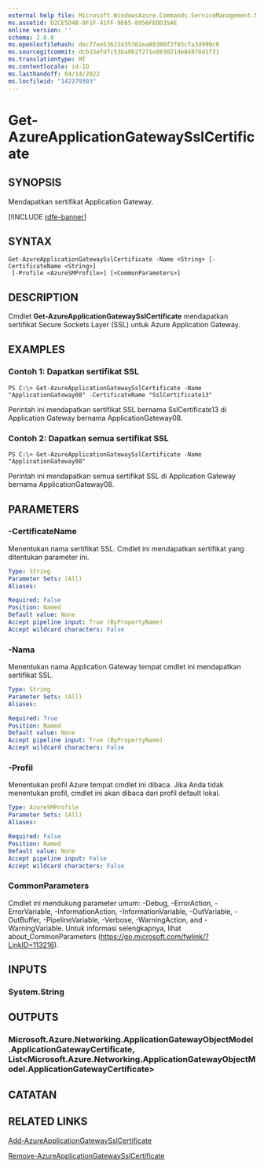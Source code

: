 ```yaml
---
external help file: Microsoft.WindowsAzure.Commands.ServiceManagement.Network.dll-Help.xml
ms.assetid: D2CE5D4B-8F1F-41FF-9E65-8956FEDD35AE
online version: ''
schema: 2.0.0
ms.openlocfilehash: dec77ee53622435302ea80300f2f03cfa3d999c0
ms.sourcegitcommit: dcb33efdfc53ba0b2f271e883021de84878d1f31
ms.translationtype: MT
ms.contentlocale: id-ID
ms.lasthandoff: 04/14/2022
ms.locfileid: "142279303"
---
```

# Get-AzureApplicationGatewaySslCertificate

## SYNOPSIS
Mendapatkan sertifikat Application Gateway.

[!INCLUDE [rdfe-banner](../../includes/rdfe-banner.md)]

## SYNTAX

```
Get-AzureApplicationGatewaySslCertificate -Name <String> [-CertificateName <String>]
 [-Profile <AzureSMProfile>] [<CommonParameters>]
```

## DESCRIPTION
Cmdlet **Get-AzureApplicationGatewaySslCertificate** mendapatkan sertifikat Secure Sockets Layer (SSL) untuk Azure Application Gateway.

## EXAMPLES

### Contoh 1: Dapatkan sertifikat SSL
```
PS C:\> Get-AzureApplicationGatewaySslCertificate -Name "ApplicationGateway08" -CertificateName "SslCertificate13"
```

Perintah ini mendapatkan sertifikat SSL bernama SslCertificate13 di Application Gateway bernama ApplicationGateway08.

### Contoh 2: Dapatkan semua sertifikat SSL
```
PS C:\> Get-AzureApplicationGatewaySslCertificate -Name "ApplicationGateway08"
```

Perintah ini mendapatkan semua sertifikat SSL di Application Gateway bernama ApplicationGateway08.

## PARAMETERS

### -CertificateName
Menentukan nama sertifikat SSL.
Cmdlet ini mendapatkan sertifikat yang ditentukan parameter ini.

```yaml
Type: String
Parameter Sets: (All)
Aliases: 

Required: False
Position: Named
Default value: None
Accept pipeline input: True (ByPropertyName)
Accept wildcard characters: False
```

### -Nama
Menentukan nama Application Gateway tempat cmdlet ini mendapatkan sertifikat SSL.

```yaml
Type: String
Parameter Sets: (All)
Aliases: 

Required: True
Position: Named
Default value: None
Accept pipeline input: True (ByPropertyName)
Accept wildcard characters: False
```

### -Profil
Menentukan profil Azure tempat cmdlet ini dibaca.
Jika Anda tidak menentukan profil, cmdlet ini akan dibaca dari profil default lokal.

```yaml
Type: AzureSMProfile
Parameter Sets: (All)
Aliases: 

Required: False
Position: Named
Default value: None
Accept pipeline input: False
Accept wildcard characters: False
```

### CommonParameters
Cmdlet ini mendukung parameter umum: -Debug, -ErrorAction, -ErrorVariable, -InformationAction, -InformationVariable, -OutVariable, -OutBuffer, -PipelineVariable, -Verbose, -WarningAction, and -WarningVariable. Untuk informasi selengkapnya, lihat about_CommonParameters (https://go.microsoft.com/fwlink/?LinkID=113216).

## INPUTS

### System.String

## OUTPUTS

### Microsoft.Azure.Networking.ApplicationGatewayObjectModel.ApplicationGatewayCertificate, List<Microsoft.Azure.Networking.ApplicationGatewayObjectModel.ApplicationGatewayCertificate>

## CATATAN

## RELATED LINKS

[Add-AzureApplicationGatewaySslCertificate](./Add-AzureApplicationGatewaySslCertificate.md)

[Remove-AzureApplicationGatewaySslCertificate](./Remove-AzureApplicationGatewaySslCertificate.md)
